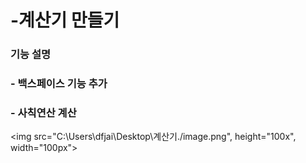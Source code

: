 # -계산기 만들기 

### 기능 설명
### - 백스페이스 기능 추가 
### - 사칙연산 계산


<img src="C:\Users\dfjai\Desktop\계산기./image.png", height="100x", width="100px">
